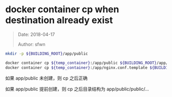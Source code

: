 # docker container cp when destination already exist

> Date:  2018-04-17
>
> Author: sfwn

```bash
mkdir -p ${BUILDING_ROOT}/app/public

docker container cp ${temp_container}:/app/public ${BUILDING_ROOT}/app/public
docker container cp ${temp_container}:/app/nginx.conf.template ${BUILDING_ROOT}/app
```

如果 app/public 未创建，则 cp 之后正确

如果 app/public 提前创建，则 cp 之后目录结构为 app/public/public/...